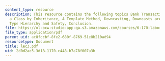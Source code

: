 ```yaml
---
content_type: resource
description: This resource contains the following topics Bank Transaction Code, Extending
  a Class by Inheritance, A Template Method, Downcasting, Downcasts are not Typecasts,
  Type Hierarchy and Safety, Conclusion.
file: https://ol-ocw-studio-app-qa.s3.amazonaws.com/courses/6-170-laboratory-in-software-engineering-fall-2005/2d0d2ac53d181170c448b7a78f007a3b_lec3.pdf
file_type: application/pdf
parent_uid: ac8fccbf-8fe2-680f-8769-51e8b210ad94
resourcetype: Document
title: lec3.pdf
uid: 2d0d2ac5-3d18-1170-c448-b7a78f007a3b
---
```

